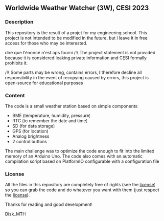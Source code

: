 ## Worldwide Weather Watcher (3W), CESI 2023

### Description

This repository is the result of a projet for my engineering school.
This project is not intended to be modified in the future,
but I leave it in free access for those who may be interested.

dire que l'énoncé n'est aps fourni
/!\ The project statement is not provided because it is considered leaking private information and CESI formally prohibits it.

/!\ Some parts may be wrong, contains errors, I therefore decline all responsibility in the event of recopying caused by errors, this project is open-source for educational purposes

### Content

The code is a small weather station based on simple components:
- BME (temperature, humidity, pressure)
- RTC (to remember the date and time)
- SD (for data storage)
- GPS (for location)
- Analog brightness
- 2 control buttons

The main challenge was to optimize the code enough to fit into the limited memory of an Arduino Uno.
The code also comes with an automatic compilation script based on PlatformIO configurable with a configuration file

### License

All the files in this repository are completely free of rights (see the [license](https://github.com/Disk-MTH/CESI-3W/blob/master/LICENSE)) so you can grab the code and do whatever you want with them (just respect the [license](https://github.com/Disk-MTH/CESI-3W/blob/master/LICENSE)).

Thanks for reading and good development!

Disk_MTH